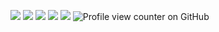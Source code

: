 ![](http://github-profile-summary-cards.vercel.app/api/cards/stats?username=manuelcralves&theme=algolia)
![](http://github-profile-summary-cards.vercel.app/api/cards/repos-per-language?username=manuelcralves&theme=algolia)
![](http://github-profile-summary-cards.vercel.app/api/cards/profile-details?username=manuelcralves&theme=algolia)
![](http://github-profile-summary-cards.vercel.app/api/cards/productive-time?username=manuelcralves&theme=algolia&utcOffset=1)
![](http://github-profile-summary-cards.vercel.app/api/cards/most-commit-language?username=manuelcralves&theme=algolia)
![Profile view counter on GitHub](https://komarev.com/ghpvc/?username=manuelcralves)
